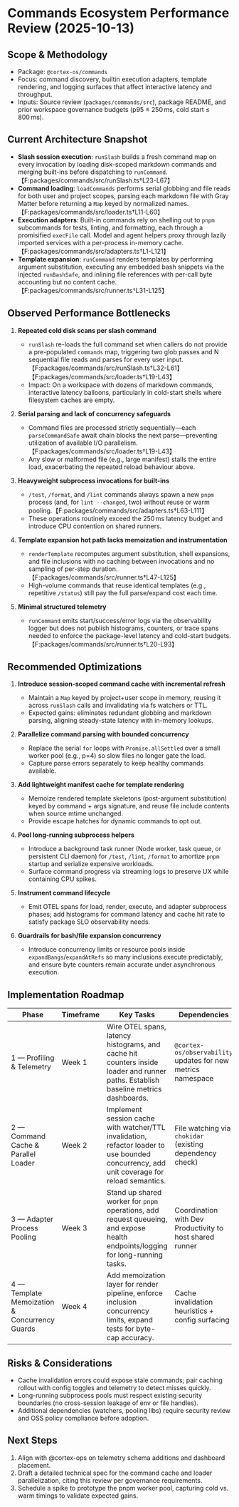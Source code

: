 # Commands Ecosystem Performance Review (2025-10-13)

## Scope & Methodology
- Package: `@cortex-os/commands`
- Focus: command discovery, builtin execution adapters, template rendering, and logging surfaces that affect interactive latency and throughput.
- Inputs: Source review (`packages/commands/src`), package README, and prior workspace governance budgets (p95 ≤ 250 ms, cold start ≤ 800 ms).

## Current Architecture Snapshot
- **Slash session execution**: `runSlash` builds a fresh command map on every invocation by loading disk-scoped markdown commands and merging built-ins before dispatching to `runCommand`.【F:packages/commands/src/runSlash.ts†L23-L67】
- **Command loading**: `loadCommands` performs serial globbing and file reads for both user and project scopes, parsing each markdown file with Gray Matter before returning a `Map` keyed by normalized names.【F:packages/commands/src/loader.ts†L11-L60】
- **Execution adapters**: Built-in commands rely on shelling out to `pnpm` subcommands for tests, linting, and formatting, each through a promisified `execFile` call. Model and agent helpers proxy through lazily imported services with a per-process in-memory cache.【F:packages/commands/src/adapters.ts†L1-L121】
- **Template expansion**: `runCommand` renders templates by performing argument substitution, executing any embedded bash snippets via the injected `runBashSafe`, and inlining file references with per-call byte accounting but no content cache.【F:packages/commands/src/runner.ts†L31-L125】

## Observed Performance Bottlenecks
1. **Repeated cold disk scans per slash command**
   - `runSlash` re-loads the full command set when callers do not provide a pre-populated `commands` map, triggering two glob passes and N sequential file reads and parses for every user input.【F:packages/commands/src/runSlash.ts†L32-L61】【F:packages/commands/src/loader.ts†L19-L43】
   - Impact: On a workspace with dozens of markdown commands, interactive latency balloons, particularly in cold-start shells where filesystem caches are empty.

2. **Serial parsing and lack of concurrency safeguards**
   - Command files are processed strictly sequentially—each `parseCommandSafe` await chain blocks the next parse—preventing utilization of available I/O parallelism.【F:packages/commands/src/loader.ts†L19-L43】
   - Any slow or malformed file (e.g., large manifest) stalls the entire load, exacerbating the repeated reload behaviour above.

3. **Heavyweight subprocess invocations for built-ins**
   - `/test`, `/format`, and `/lint` commands always spawn a new `pnpm` process (and, for `lint --changed`, two) without reuse or warm pooling.【F:packages/commands/src/adapters.ts†L63-L111】
   - These operations routinely exceed the 250 ms latency budget and introduce CPU contention on shared runners.

4. **Template expansion hot path lacks memoization and instrumentation**
   - `renderTemplate` recomputes argument substitution, shell expansions, and file inclusions with no caching between invocations and no sampling of per-step duration.【F:packages/commands/src/runner.ts†L47-L125】
   - High-volume commands that reuse identical templates (e.g., repetitive `/status`) still pay the full parse/expand cost each time.

5. **Minimal structured telemetry**
   - `runCommand` emits start/success/error logs via the observability logger but does not publish histograms, counters, or trace spans needed to enforce the package-level latency and cold-start budgets.【F:packages/commands/src/runner.ts†L20-L93】

## Recommended Optimizations
1. **Introduce session-scoped command cache with incremental refresh**
   - Maintain a `Map` keyed by project+user scope in memory, reusing it across `runSlash` calls and invalidating via fs watchers or TTL.
   - Expected gains: eliminates redundant globbing and markdown parsing, aligning steady-state latency with in-memory lookups.

2. **Parallelize command parsing with bounded concurrency**
   - Replace the serial `for` loops with `Promise.allSettled` over a small worker pool (e.g., p=4) so slow files no longer gate the load.
   - Capture parse errors separately to keep healthy commands available.

3. **Add lightweight manifest cache for template rendering**
   - Memoize rendered template skeletons (post-argument substitution) keyed by command + args signature, and reuse file include contents when source mtime unchanged.
   - Provide escape hatches for dynamic commands to opt out.

4. **Pool long-running subprocess helpers**
   - Introduce a background task runner (Node worker, task queue, or persistent CLI daemon) for `/test`, `/lint`, `/format` to amortize `pnpm` startup and serialize expensive workloads.
   - Surface command progress via streaming logs to preserve UX while containing CPU spikes.

5. **Instrument command lifecycle**
   - Emit OTEL spans for load, render, execute, and adapter subprocess phases; add histograms for command latency and cache hit rate to satisfy package SLO observability needs.

6. **Guardrails for bash/file expansion concurrency**
   - Introduce concurrency limits or resource pools inside `expandBangs`/`expandAtRefs` so many inclusions execute predictably, and ensure byte counters remain accurate under asynchronous execution.

## Implementation Roadmap
| Phase | Timeframe | Key Tasks | Dependencies |
| --- | --- | --- | --- |
| 1 — Profiling & Telemetry | Week 1 | Wire OTEL spans, latency histograms, and cache hit counters inside loader and runner paths. Establish baseline metrics dashboards. | `@cortex-os/observability` updates for new metrics namespace |
| 2 — Command Cache & Parallel Loader | Week 2 | Implement session cache with watcher/TTL invalidation, refactor loader to use bounded concurrency, add unit coverage for reload semantics. | File watching via `chokidar` (existing dependency check) |
| 3 — Adapter Process Pooling | Week 3 | Stand up shared worker for `pnpm` operations, add request queueing, and expose health endpoints/logging for long-running tasks. | Coordination with Dev Productivity to host shared runner |
| 4 — Template Memoization & Concurrency Guards | Week 4 | Add memoization layer for render pipeline, enforce inclusion concurrency limits, expand tests for byte-cap accuracy. | Cache invalidation heuristics + config surfacing |

## Risks & Considerations
- Cache invalidation errors could expose stale commands; pair caching rollout with config toggles and telemetry to detect misses quickly.
- Long-running subprocess pools must respect existing security boundaries (no cross-session leakage of env or file handles).
- Additional dependencies (watchers, pooling libs) require security review and OSS policy compliance before adoption.

## Next Steps
1. Align with @cortex-ops on telemetry schema additions and dashboard placement.
2. Draft a detailed technical spec for the command cache and loader parallelization, citing this review per governance requirements.
3. Schedule a spike to prototype the pnpm worker pool, capturing cold vs. warm timings to validate expected gains.
